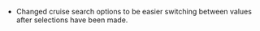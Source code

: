 * Changed cruise search options to be easier switching between values after selections have been made.